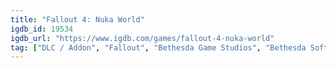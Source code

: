```yaml
---
title: "Fallout 4: Nuka World"
igdb_id: 19534
igdb_url: "https://www.igdb.com/games/fallout-4-nuka-world"
tag: ["DLC / Addon", "Fallout", "Bethesda Game Studios", "Bethesda Softworks", "Shooter", "Role-playing (RPG)", "Single player", "First person", "Third person", "Action", "Science fiction", "Open world"]
---
```

